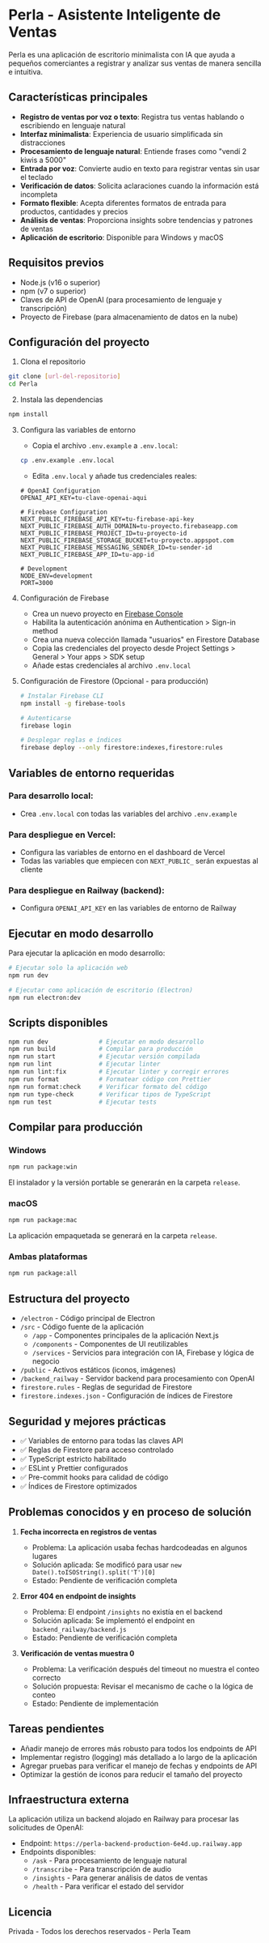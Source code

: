 # Perla - Asistente Inteligente de Ventas

Perla es una aplicación de escritorio minimalista con IA que ayuda a pequeños comerciantes a registrar y analizar sus ventas de manera sencilla e intuitiva.

## Características principales

- **Registro de ventas por voz o texto**: Registra tus ventas hablando o escribiendo en lenguaje natural
- **Interfaz minimalista**: Experiencia de usuario simplificada sin distracciones
- **Procesamiento de lenguaje natural**: Entiende frases como "vendí 2 kiwis a 5000"
- **Entrada por voz**: Convierte audio en texto para registrar ventas sin usar el teclado
- **Verificación de datos**: Solicita aclaraciones cuando la información está incompleta
- **Formato flexible**: Acepta diferentes formatos de entrada para productos, cantidades y precios
- **Análisis de ventas**: Proporciona insights sobre tendencias y patrones de ventas
- **Aplicación de escritorio**: Disponible para Windows y macOS

## Requisitos previos

- Node.js (v16 o superior)
- npm (v7 o superior)
- Claves de API de OpenAI (para procesamiento de lenguaje y transcripción)
- Proyecto de Firebase (para almacenamiento de datos en la nube)

## Configuración del proyecto

1. Clona el repositorio

```bash
git clone [url-del-repositorio]
cd Perla
```

2. Instala las dependencias

```bash
npm install
```

3. Configura las variables de entorno

   - Copia el archivo `.env.example` a `.env.local`:

   ```bash
   cp .env.example .env.local
   ```

   - Edita `.env.local` y añade tus credenciales reales:

   ```
   # OpenAI Configuration
   OPENAI_API_KEY=tu-clave-openai-aqui

   # Firebase Configuration
   NEXT_PUBLIC_FIREBASE_API_KEY=tu-firebase-api-key
   NEXT_PUBLIC_FIREBASE_AUTH_DOMAIN=tu-proyecto.firebaseapp.com
   NEXT_PUBLIC_FIREBASE_PROJECT_ID=tu-proyecto-id
   NEXT_PUBLIC_FIREBASE_STORAGE_BUCKET=tu-proyecto.appspot.com
   NEXT_PUBLIC_FIREBASE_MESSAGING_SENDER_ID=tu-sender-id
   NEXT_PUBLIC_FIREBASE_APP_ID=tu-app-id

   # Development
   NODE_ENV=development
   PORT=3000
   ```

4. Configuración de Firebase

   - Crea un nuevo proyecto en [Firebase Console](https://console.firebase.google.com/)
   - Habilita la autenticación anónima en Authentication > Sign-in method
   - Crea una nueva colección llamada "usuarios" en Firestore Database
   - Copia las credenciales del proyecto desde Project Settings > General > Your apps > SDK setup
   - Añade estas credenciales al archivo `.env.local`

5. Configuración de Firestore (Opcional - para producción)

   ```bash
   # Instalar Firebase CLI
   npm install -g firebase-tools

   # Autenticarse
   firebase login

   # Desplegar reglas e índices
   firebase deploy --only firestore:indexes,firestore:rules
   ```

## Variables de entorno requeridas

### Para desarrollo local:

- Crea `.env.local` con todas las variables del archivo `.env.example`

### Para despliegue en Vercel:

- Configura las variables de entorno en el dashboard de Vercel
- Todas las variables que empiecen con `NEXT_PUBLIC_` serán expuestas al cliente

### Para despliegue en Railway (backend):

- Configura `OPENAI_API_KEY` en las variables de entorno de Railway

## Ejecutar en modo desarrollo

Para ejecutar la aplicación en modo desarrollo:

```bash
# Ejecutar solo la aplicación web
npm run dev

# Ejecutar como aplicación de escritorio (Electron)
npm run electron:dev
```

## Scripts disponibles

```bash
npm run dev              # Ejecutar en modo desarrollo
npm run build            # Compilar para producción
npm run start            # Ejecutar versión compilada
npm run lint             # Ejecutar linter
npm run lint:fix         # Ejecutar linter y corregir errores
npm run format           # Formatear código con Prettier
npm run format:check     # Verificar formato del código
npm run type-check       # Verificar tipos de TypeScript
npm run test             # Ejecutar tests
```

## Compilar para producción

### Windows

```bash
npm run package:win
```

El instalador y la versión portable se generarán en la carpeta `release`.

### macOS

```bash
npm run package:mac
```

La aplicación empaquetada se generará en la carpeta `release`.

### Ambas plataformas

```bash
npm run package:all
```

## Estructura del proyecto

- `/electron` - Código principal de Electron
- `/src` - Código fuente de la aplicación
  - `/app` - Componentes principales de la aplicación Next.js
  - `/components` - Componentes de UI reutilizables
  - `/services` - Servicios para integración con IA, Firebase y lógica de negocio
- `/public` - Activos estáticos (iconos, imágenes)
- `/backend_railway` - Servidor backend para procesamiento con OpenAI
- `firestore.rules` - Reglas de seguridad de Firestore
- `firestore.indexes.json` - Configuración de índices de Firestore

## Seguridad y mejores prácticas

- ✅ Variables de entorno para todas las claves API
- ✅ Reglas de Firestore para acceso controlado
- ✅ TypeScript estricto habilitado
- ✅ ESLint y Prettier configurados
- ✅ Pre-commit hooks para calidad de código
- ✅ Índices de Firestore optimizados

## Problemas conocidos y en proceso de solución

1. **Fecha incorrecta en registros de ventas**

   - Problema: La aplicación usaba fechas hardcodeadas en algunos lugares
   - Solución aplicada: Se modificó para usar `new Date().toISOString().split('T')[0]`
   - Estado: Pendiente de verificación completa

2. **Error 404 en endpoint de insights**

   - Problema: El endpoint `/insights` no existía en el backend
   - Solución aplicada: Se implementó el endpoint en `backend_railway/backend.js`
   - Estado: Pendiente de verificación completa

3. **Verificación de ventas muestra 0**
   - Problema: La verificación después del timeout no muestra el conteo correcto
   - Solución propuesta: Revisar el mecanismo de cache o la lógica de conteo
   - Estado: Pendiente de implementación

## Tareas pendientes

- Añadir manejo de errores más robusto para todos los endpoints de API
- Implementar registro (logging) más detallado a lo largo de la aplicación
- Agregar pruebas para verificar el manejo de fechas y endpoints de API
- Optimizar la gestión de iconos para reducir el tamaño del proyecto

## Infraestructura externa

La aplicación utiliza un backend alojado en Railway para procesar las solicitudes de OpenAI:

- Endpoint: `https://perla-backend-production-6e4d.up.railway.app`
- Endpoints disponibles:
  - `/ask` - Para procesamiento de lenguaje natural
  - `/transcribe` - Para transcripción de audio
  - `/insights` - Para generar análisis de datos de ventas
  - `/health` - Para verificar el estado del servidor

## Licencia

Privada - Todos los derechos reservados - Perla Team
